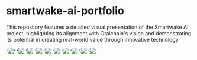 # smartwake-ai-portfolio
This repository features a detailed visual presentation of the Smartwake AI project, highlighting its alignment with Oraichain's vision and demonstrating its potential in creating real-world value through innovative technology.

'![]([https://private-user-images.githubusercontent.com/136809065/298411007-b901d6b9-4eef-4436-b8e3-6fc4ce0ad213.png?jwt=eyJhbGciOiJIUzI1NiIsInR5cCI6IkpXVCJ9.eyJpc3MiOiJnaXRodWIuY29tIiwiYXVkIjoicmF3LmdpdGh1YnVzZXJjb250ZW50LmNvbSIsImtleSI6ImtleTUiLCJleHAiOjE3MDU4NzA3NzYsIm5iZiI6MTcwNTg3MDQ3NiwicGF0aCI6Ii8xMzY4MDkwNjUvMjk4NDExMDA3LWI5MDFkNmI5LTRlZWYtNDQzNi1iOGUzLTZmYzRjZTBhZDIxMy5wbmc_WC1BbXotQWxnb3JpdGhtPUFXUzQtSE1BQy1TSEEyNTYmWC1BbXotQ3JlZGVudGlhbD1BS0lBVkNPRFlMU0E1M1BRSzRaQSUyRjIwMjQwMTIxJTJGdXMtZWFzdC0xJTJGczMlMkZhd3M0X3JlcXVlc3QmWC1BbXotRGF0ZT0yMDI0MDEyMVQyMDU0MzZaJlgtQW16LUV4cGlyZXM9MzAwJlgtQW16LVNpZ25hdHVyZT0yOWFhMGM3ODNhYTQ2ZmVlNzEzN2U4ZDQ1Yzk1NzZiZjhkZGU3ZTY2YTc4ZDU2NzNmNmJhODY1N2Q2N2VmZjMxJlgtQW16LVNpZ25lZEhlYWRlcnM9aG9zdCZhY3Rvcl9pZD0wJmtleV9pZD0wJnJlcG9faWQ9MCJ9.S-KyumKoGrLFG-cxcbImmFcxYUIYv6QPicduqe6yENI](https://github.com/Benediktherlt/smartwake-ai-portfolio/assets/136809065/66108f47-cbd0-4923-94b9-673ce3e25111))'
'![](https://private-user-images.githubusercontent.com/136809065/298411009-9c772803-6dc0-425b-8d19-cf63ffe075d5.png?jwt=eyJhbGciOiJIUzI1NiIsInR5cCI6IkpXVCJ9.eyJpc3MiOiJnaXRodWIuY29tIiwiYXVkIjoicmF3LmdpdGh1YnVzZXJjb250ZW50LmNvbSIsImtleSI6ImtleTUiLCJleHAiOjE3MDU4NzA3NzYsIm5iZiI6MTcwNTg3MDQ3NiwicGF0aCI6Ii8xMzY4MDkwNjUvMjk4NDExMDA5LTljNzcyODAzLTZkYzAtNDI1Yi04ZDE5LWNmNjNmZmUwNzVkNS5wbmc_WC1BbXotQWxnb3JpdGhtPUFXUzQtSE1BQy1TSEEyNTYmWC1BbXotQ3JlZGVudGlhbD1BS0lBVkNPRFlMU0E1M1BRSzRaQSUyRjIwMjQwMTIxJTJGdXMtZWFzdC0xJTJGczMlMkZhd3M0X3JlcXVlc3QmWC1BbXotRGF0ZT0yMDI0MDEyMVQyMDU0MzZaJlgtQW16LUV4cGlyZXM9MzAwJlgtQW16LVNpZ25hdHVyZT1lOTlkNTU4ZDQ2MzdjODI0MjMzYWQwMWMxMmVkNTBlMDk4ZDU4NmQyNDA0ZDVkZmI4MjQ3M2E4YWY5MzI4Y2ViJlgtQW16LVNpZ25lZEhlYWRlcnM9aG9zdCZhY3Rvcl9pZD0wJmtleV9pZD0wJnJlcG9faWQ9MCJ9.00A1SoKrsBcH1xkMvwNljqXshFyj6bi4r0H0ZWaZRlU)
'![](https://private-user-images.githubusercontent.com/136809065/298411012-0590132f-070a-4347-96b0-83d3e9107cbd.png?jwt=eyJhbGciOiJIUzI1NiIsInR5cCI6IkpXVCJ9.eyJpc3MiOiJnaXRodWIuY29tIiwiYXVkIjoicmF3LmdpdGh1YnVzZXJjb250ZW50LmNvbSIsImtleSI6ImtleTUiLCJleHAiOjE3MDU4NzA3NzYsIm5iZiI6MTcwNTg3MDQ3NiwicGF0aCI6Ii8xMzY4MDkwNjUvMjk4NDExMDEyLTA1OTAxMzJmLTA3MGEtNDM0Ny05NmIwLTgzZDNlOTEwN2NiZC5wbmc_WC1BbXotQWxnb3JpdGhtPUFXUzQtSE1BQy1TSEEyNTYmWC1BbXotQ3JlZGVudGlhbD1BS0lBVkNPRFlMU0E1M1BRSzRaQSUyRjIwMjQwMTIxJTJGdXMtZWFzdC0xJTJGczMlMkZhd3M0X3JlcXVlc3QmWC1BbXotRGF0ZT0yMDI0MDEyMVQyMDU0MzZaJlgtQW16LUV4cGlyZXM9MzAwJlgtQW16LVNpZ25hdHVyZT04NjdlNjEyMTY1NDBjZTFhYzRhNGU5MzBmMmZmNzc3NzlhYWNkOWIzZDBiMmFkNjYxMDlhNDk0NjljMmZiNjNlJlgtQW16LVNpZ25lZEhlYWRlcnM9aG9zdCZhY3Rvcl9pZD0wJmtleV9pZD0wJnJlcG9faWQ9MCJ9.Ijc-PJIH4o-E6GivfHxRWfCaG_IECj9MgrrVz5em5Ig)
'![](https://private-user-images.githubusercontent.com/136809065/298411013-e55a5de7-3e7a-4c1a-a8a0-b78d4c21671f.png?jwt=eyJhbGciOiJIUzI1NiIsInR5cCI6IkpXVCJ9.eyJpc3MiOiJnaXRodWIuY29tIiwiYXVkIjoicmF3LmdpdGh1YnVzZXJjb250ZW50LmNvbSIsImtleSI6ImtleTUiLCJleHAiOjE3MDU4NzA3NzYsIm5iZiI6MTcwNTg3MDQ3NiwicGF0aCI6Ii8xMzY4MDkwNjUvMjk4NDExMDEzLWU1NWE1ZGU3LTNlN2EtNGMxYS1hOGEwLWI3OGQ0YzIxNjcxZi5wbmc_WC1BbXotQWxnb3JpdGhtPUFXUzQtSE1BQy1TSEEyNTYmWC1BbXotQ3JlZGVudGlhbD1BS0lBVkNPRFlMU0E1M1BRSzRaQSUyRjIwMjQwMTIxJTJGdXMtZWFzdC0xJTJGczMlMkZhd3M0X3JlcXVlc3QmWC1BbXotRGF0ZT0yMDI0MDEyMVQyMDU0MzZaJlgtQW16LUV4cGlyZXM9MzAwJlgtQW16LVNpZ25hdHVyZT02Mzc1OGVmNjFlODEzZmE4ZWJlMzcxNTdiODljYjMwZDVlODVjMTQyOTliNWM3M2M5MDA1Zjk3M2RiOTQ3OTIzJlgtQW16LVNpZ25lZEhlYWRlcnM9aG9zdCZhY3Rvcl9pZD0wJmtleV9pZD0wJnJlcG9faWQ9MCJ9.ik50DKxJZsvLJvUJIroIVAxjL_llZwPBVTr1gnRUUpo)
'![](https://private-user-images.githubusercontent.com/136809065/298413274-f73db526-4618-4313-b8eb-862132c45e9a.png?jwt=eyJhbGciOiJIUzI1NiIsInR5cCI6IkpXVCJ9.eyJpc3MiOiJnaXRodWIuY29tIiwiYXVkIjoicmF3LmdpdGh1YnVzZXJjb250ZW50LmNvbSIsImtleSI6ImtleTUiLCJleHAiOjE3MDU4NzEzNDIsIm5iZiI6MTcwNTg3MTA0MiwicGF0aCI6Ii8xMzY4MDkwNjUvMjk4NDEzMjc0LWY3M2RiNTI2LTQ2MTgtNDMxMy1iOGViLTg2MjEzMmM0NWU5YS5wbmc_WC1BbXotQWxnb3JpdGhtPUFXUzQtSE1BQy1TSEEyNTYmWC1BbXotQ3JlZGVudGlhbD1BS0lBVkNPRFlMU0E1M1BRSzRaQSUyRjIwMjQwMTIxJTJGdXMtZWFzdC0xJTJGczMlMkZhd3M0X3JlcXVlc3QmWC1BbXotRGF0ZT0yMDI0MDEyMVQyMTA0MDJaJlgtQW16LUV4cGlyZXM9MzAwJlgtQW16LVNpZ25hdHVyZT0wNjU4NDM3NTY5MjMyNGViY2Y0NTg5ZDM4MDc5MzFmNzJiNjk1NDQ3NmE3M2IwMjU0ODI5NWQzM2U2OTQ0MjJhJlgtQW16LVNpZ25lZEhlYWRlcnM9aG9zdCZhY3Rvcl9pZD0wJmtleV9pZD0wJnJlcG9faWQ9MCJ9.DfPLN2fO6m1dU4SaSqVGTJz3haX_qROWiFXGkJAXKYE)
'![](https://private-user-images.githubusercontent.com/136809065/298411016-45d3e0f1-feff-4585-82cc-31f2b1a5f014.png?jwt=eyJhbGciOiJIUzI1NiIsInR5cCI6IkpXVCJ9.eyJpc3MiOiJnaXRodWIuY29tIiwiYXVkIjoicmF3LmdpdGh1YnVzZXJjb250ZW50LmNvbSIsImtleSI6ImtleTUiLCJleHAiOjE3MDU4NzA3NzYsIm5iZiI6MTcwNTg3MDQ3NiwicGF0aCI6Ii8xMzY4MDkwNjUvMjk4NDExMDE2LTQ1ZDNlMGYxLWZlZmYtNDU4NS04MmNjLTMxZjJiMWE1ZjAxNC5wbmc_WC1BbXotQWxnb3JpdGhtPUFXUzQtSE1BQy1TSEEyNTYmWC1BbXotQ3JlZGVudGlhbD1BS0lBVkNPRFlMU0E1M1BRSzRaQSUyRjIwMjQwMTIxJTJGdXMtZWFzdC0xJTJGczMlMkZhd3M0X3JlcXVlc3QmWC1BbXotRGF0ZT0yMDI0MDEyMVQyMDU0MzZaJlgtQW16LUV4cGlyZXM9MzAwJlgtQW16LVNpZ25hdHVyZT0xM2Y4MmI4YjI4YTJhNjk5ZjVjNjM3MTU4ZTQxNzE1MzdiZDZkYTFjNjExODJmYzYzYzY4NGYzNzI5YzEwOTZmJlgtQW16LVNpZ25lZEhlYWRlcnM9aG9zdCZhY3Rvcl9pZD0wJmtleV9pZD0wJnJlcG9faWQ9MCJ9.uoYnbc7I12QC8ovem0LDPhkN_SgPyMVlbbdMrdaDbi4)
'![](https://private-user-images.githubusercontent.com/136809065/298411017-213c4ea2-6bc6-4492-885f-69343500c909.png?jwt=eyJhbGciOiJIUzI1NiIsInR5cCI6IkpXVCJ9.eyJpc3MiOiJnaXRodWIuY29tIiwiYXVkIjoicmF3LmdpdGh1YnVzZXJjb250ZW50LmNvbSIsImtleSI6ImtleTUiLCJleHAiOjE3MDU4NzA3NzYsIm5iZiI6MTcwNTg3MDQ3NiwicGF0aCI6Ii8xMzY4MDkwNjUvMjk4NDExMDE3LTIxM2M0ZWEyLTZiYzYtNDQ5Mi04ODVmLTY5MzQzNTAwYzkwOS5wbmc_WC1BbXotQWxnb3JpdGhtPUFXUzQtSE1BQy1TSEEyNTYmWC1BbXotQ3JlZGVudGlhbD1BS0lBVkNPRFlMU0E1M1BRSzRaQSUyRjIwMjQwMTIxJTJGdXMtZWFzdC0xJTJGczMlMkZhd3M0X3JlcXVlc3QmWC1BbXotRGF0ZT0yMDI0MDEyMVQyMDU0MzZaJlgtQW16LUV4cGlyZXM9MzAwJlgtQW16LVNpZ25hdHVyZT1lMWRiYTAwNjFkMWQ1NjY2NmVhODBiZDk1MzY2M2ZmMTBlOGMxYzAxMzZjMWY4MDZhM2MyYTIzNjUyYjI5MThmJlgtQW16LVNpZ25lZEhlYWRlcnM9aG9zdCZhY3Rvcl9pZD0wJmtleV9pZD0wJnJlcG9faWQ9MCJ9.aZvAgRceo30aZ1UsmubKcQrvn9tiIYbxoG5YTYDn1wU)
'![](https://private-user-images.githubusercontent.com/136809065/298411018-3dc68ce3-a51d-4575-a384-90d37747ad24.png?jwt=eyJhbGciOiJIUzI1NiIsInR5cCI6IkpXVCJ9.eyJpc3MiOiJnaXRodWIuY29tIiwiYXVkIjoicmF3LmdpdGh1YnVzZXJjb250ZW50LmNvbSIsImtleSI6ImtleTUiLCJleHAiOjE3MDU4NzA3NzYsIm5iZiI6MTcwNTg3MDQ3NiwicGF0aCI6Ii8xMzY4MDkwNjUvMjk4NDExMDE4LTNkYzY4Y2UzLWE1MWQtNDU3NS1hMzg0LTkwZDM3NzQ3YWQyNC5wbmc_WC1BbXotQWxnb3JpdGhtPUFXUzQtSE1BQy1TSEEyNTYmWC1BbXotQ3JlZGVudGlhbD1BS0lBVkNPRFlMU0E1M1BRSzRaQSUyRjIwMjQwMTIxJTJGdXMtZWFzdC0xJTJGczMlMkZhd3M0X3JlcXVlc3QmWC1BbXotRGF0ZT0yMDI0MDEyMVQyMDU0MzZaJlgtQW16LUV4cGlyZXM9MzAwJlgtQW16LVNpZ25hdHVyZT0xYjY2ZTkzMDY3MjhhOWVmZjU4MzM2MjNlN2RlYmNlODc5YzU5MTdiOGQzMDBmYTU0NGNmYjIzMjNhZmUyZmE1JlgtQW16LVNpZ25lZEhlYWRlcnM9aG9zdCZhY3Rvcl9pZD0wJmtleV9pZD0wJnJlcG9faWQ9MCJ9.w8rU_WxCqXa6oa_4Rj7RAPSU1zwPNsl8T5UzrGEo_mQ)
'![](https://private-user-images.githubusercontent.com/136809065/298411019-2d0d2847-b078-463a-a23b-c0142d602e3c.png?jwt=eyJhbGciOiJIUzI1NiIsInR5cCI6IkpXVCJ9.eyJpc3MiOiJnaXRodWIuY29tIiwiYXVkIjoicmF3LmdpdGh1YnVzZXJjb250ZW50LmNvbSIsImtleSI6ImtleTUiLCJleHAiOjE3MDU4NzA3NzYsIm5iZiI6MTcwNTg3MDQ3NiwicGF0aCI6Ii8xMzY4MDkwNjUvMjk4NDExMDE5LTJkMGQyODQ3LWIwNzgtNDYzYS1hMjNiLWMwMTQyZDYwMmUzYy5wbmc_WC1BbXotQWxnb3JpdGhtPUFXUzQtSE1BQy1TSEEyNTYmWC1BbXotQ3JlZGVudGlhbD1BS0lBVkNPRFlMU0E1M1BRSzRaQSUyRjIwMjQwMTIxJTJGdXMtZWFzdC0xJTJGczMlMkZhd3M0X3JlcXVlc3QmWC1BbXotRGF0ZT0yMDI0MDEyMVQyMDU0MzZaJlgtQW16LUV4cGlyZXM9MzAwJlgtQW16LVNpZ25hdHVyZT05YWU4MTczODU3MzdmYjc3YTNjOTRhM2E0MTQxZTE1NmU1MTcyMTBiOTJlY2UzYjhiZTdjMDgzZGUyMDlmZmNlJlgtQW16LVNpZ25lZEhlYWRlcnM9aG9zdCZhY3Rvcl9pZD0wJmtleV9pZD0wJnJlcG9faWQ9MCJ9.I4x23lu3-wTvmnj6hZFCKlbT19CdZGPmIXXpTqqFgHg)
'![](https://private-user-images.githubusercontent.com/136809065/298411020-73da1d3b-818f-4a34-af69-f4ec06849461.png?jwt=eyJhbGciOiJIUzI1NiIsInR5cCI6IkpXVCJ9.eyJpc3MiOiJnaXRodWIuY29tIiwiYXVkIjoicmF3LmdpdGh1YnVzZXJjb250ZW50LmNvbSIsImtleSI6ImtleTUiLCJleHAiOjE3MDU4NzA3NzYsIm5iZiI6MTcwNTg3MDQ3NiwicGF0aCI6Ii8xMzY4MDkwNjUvMjk4NDExMDIwLTczZGExZDNiLTgxOGYtNGEzNC1hZjY5LWY0ZWMwNjg0OTQ2MS5wbmc_WC1BbXotQWxnb3JpdGhtPUFXUzQtSE1BQy1TSEEyNTYmWC1BbXotQ3JlZGVudGlhbD1BS0lBVkNPRFlMU0E1M1BRSzRaQSUyRjIwMjQwMTIxJTJGdXMtZWFzdC0xJTJGczMlMkZhd3M0X3JlcXVlc3QmWC1BbXotRGF0ZT0yMDI0MDEyMVQyMDU0MzZaJlgtQW16LUV4cGlyZXM9MzAwJlgtQW16LVNpZ25hdHVyZT0yZDcxODg2NjNmYWU0MDVkOTAwNWZjOGZkZTI1ODQxZDg5ZWZjOWE5MjBlMWUzNDU5MzAwOWI5OWNiN2U1MjZiJlgtQW16LVNpZ25lZEhlYWRlcnM9aG9zdCZhY3Rvcl9pZD0wJmtleV9pZD0wJnJlcG9faWQ9MCJ9.zkBhu9tgP0ethlasqZn4qBwNc9BQjfOadDJyydQDmVw)

